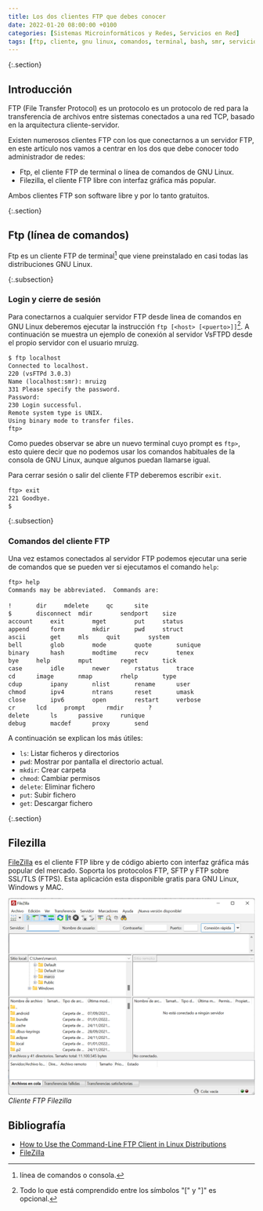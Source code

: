 ```yaml
---
title: Los dos clientes FTP que debes conocer
date: 2022-01-20 08:00:00 +0100
categories: [Sistemas Microinformáticos y Redes, Servicios en Red]
tags: [ftp, cliente, gnu linux, comandos, terminal, bash, smr, servicios en red, teoría, filezilla, linux, gratis, windows, mac, osx, consola]
---
```


{:.section}
## Introducción

FTP (File Transfer Protocol) es un protocolo es un protocolo de red para la transferencia de archivos entre sistemas conectados a una red TCP, basado en la arquitectura cliente-servidor.

Existen numerosos clientes FTP con los que conectarnos a un servidor FTP, en este artículo nos vamos a centrar en los dos que debe conocer todo administrador de redes:

- Ftp, el cliente FTP de terminal o línea de comandos de GNU Linux.
- Filezilla, el cliente FTP libre con interfaz gráfica más popular.

Ambos clientes FTP son software libre y por lo tanto gratuitos.

{:.section}
## Ftp (línea de comandos)

Ftp es un cliente FTP de terminal[^terminal] que viene preinstalado en casi todas las distribuciones GNU Linux.

[^terminal]: línea de comandos o consola.

{:.subsection}
### Login y cierre de sesión

Para conectarnos a cualquier servidor FTP desde linea de comandos en GNU Linux deberemos ejecutar la instrucción `ftp [<host> [<puerto>]]`[^ftp]. A continuación se muestra un ejemplo de conexión al servidor VsFTPD desde el propio servidor con el usuario mruizg.

[^ftp]: Todo lo que está comprendido entre los símbolos "[" y "]" es opcional.

```console
$ ftp localhost
Connected to localhost.
220 (vsFTPd 3.0.3)
Name (localhost:smr): mruizg
331 Please specify the password.
Password:
230 Login successful.
Remote system type is UNIX.
Using binary mode to transfer files.
ftp> 
```

Como puedes observar se abre un nuevo terminal cuyo prompt es `ftp>`, esto quiere decir que no podemos usar los comandos habituales de la consola de GNU Linux, aunque algunos puedan llamarse igual.

Para cerrar sesión o salir del cliente FTP deberemos escribir `exit`.

```console
ftp> exit
221 Goodbye.
$
```

{:.subsection}
### Comandos del cliente FTP

Una vez estamos conectados al servidor FTP podemos ejecutar una serie de comandos que se pueden ver si ejecutamos el comando `help`:

```console
ftp> help
Commands may be abbreviated.  Commands are:

!		dir		mdelete		qc		site
$		disconnect	mdir		sendport	size
account		exit		mget		put		status
append		form		mkdir		pwd		struct
ascii		get		mls		quit		system
bell		glob		mode		quote		sunique
binary		hash		modtime		recv		tenex
bye		help		mput		reget		tick
case		idle		newer		rstatus		trace
cd		image		nmap		rhelp		type
cdup		ipany		nlist		rename		user
chmod		ipv4		ntrans		reset		umask
close		ipv6		open		restart		verbose
cr		lcd		prompt		rmdir		?
delete		ls		passive		runique
debug		macdef		proxy		send
```

A continuación se explican los más útiles:

- `ls`: Listar ficheros y directorios
- `pwd`: Mostrar por pantalla el directorio actual.
- `mkdir`: Crear carpeta
- `chmod`: Cambiar permisos
- `delete`: Eliminar fichero
- `put`: Subir fichero
- `get`: Descargar fichero

{:.section}
## Filezilla

[FileZilla](https://filezilla-project.org/) es el cliente FTP libre y de código abierto con interfaz gráfica más popular del mercado. Soporta los protocolos FTP, SFTP y FTP sobre SSL/TLS (FTPS). Esta aplicación esta disponible gratis para GNU Linux, Windows y MAC.

![img-description](/assets/img/clientes-ftp/filezilla.png)
_Cliente FTP Filezilla_

## Bibliografía

- [How to Use the Command-Line FTP Client in Linux Distributions](https://www.dummies.com/article/technology/computers/operating-systems/linux/how-to-use-the-command-line-ftp-client-in-linux-distributions-255823)
- [FileZilla](https://es.wikipedia.org/wiki/FileZilla)